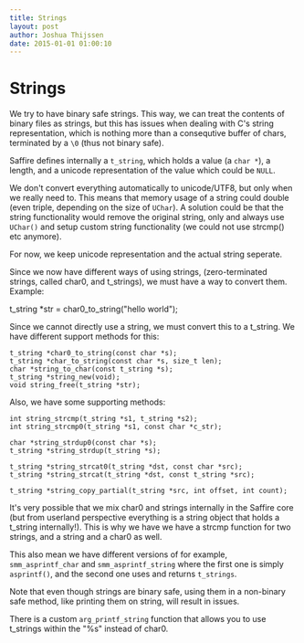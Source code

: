 ```yaml
---
title: Strings
layout: post
author: Joshua Thijssen
date: 2015-01-01 01:00:10
---
```


# Strings

We try to have binary safe strings. This way, we can treat the contents of binary files as strings, but this has issues when dealing with C's string representation, which is nothing more than a consequtive buffer of chars, terminated by a `\0` (thus not binary safe).

Saffire defines internally a `t_string`, which holds a value (a `char *`), a length, and a unicode representation of the value which could be `NULL`.

We don't convert everything automatically to unicode/UTF8, but only when we really need to. This means that memory usage of a string could double (even triple, depending on the size of `UChar`). A solution could be that the string functionality would remove the original string, only and always use `UChar()` and setup custom string functionality (we could not use strcmp() etc anymore).

For now, we keep unicode representation and the actual string seperate.

Since we now have different ways of using strings, (zero-terminated strings, called char0, and t_strings), we must have a way to convert them. Example:

  t_string *str = char0_to_string("hello world");
 
 Since we cannot directly use a string, we must convert this to a t_string. We have different support methods for this:
 
    t_string *char0_to_string(const char *s);
    t_string *char_to_string(const char *s, size_t len);
    char *string_to_char(const t_string *s);
    t_string *string_new(void);
    void string_free(t_string *str);
    
Also, we have some supporting methods:

    int string_strcmp(t_string *s1, t_string *s2);
    int string_strcmp0(t_string *s1, const char *c_str);

    char *string_strdup0(const char *s);
    t_string *string_strdup(t_string *s);

    t_string *string_strcat0(t_string *dst, const char *src);
    t_string *string_strcat(t_string *dst, const t_string *src);

    t_string *string_copy_partial(t_string *src, int offset, int count);

It's very possible that we mix char0 and strings internally in the Saffire core (but from userland perspective everything is a string object that holds a t_string internally!). This is why we have we have a strcmp function for two strings, and a string and a char0 as well.


This also mean we have different versions of for example, `smm_asprintf_char` and `smm_asprintf_string` where the first one is simply `asprintf()`, and the second one uses and returns `t_strings`.

Note that even though strings are binary safe, using them in a non-binary safe method, like printing them on string, will result in issues.

There is a custom `arg_printf_string` function that allows you to use t_strings within the "%s" instead of char0.
 
